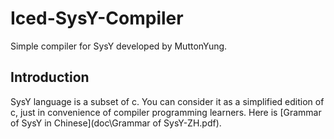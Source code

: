 # Iced-SysY-Compiler
Simple compiler for SysY developed by MuttonYung.

## Introduction

SysY language is a subset of c. You can consider it as a simplified edition of c, just in convenience of compiler programming learners. Here is [Grammar of SysY in Chinese](doc\Grammar of SysY-ZH.pdf).

